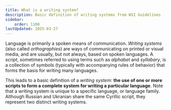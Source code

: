 ```yaml
---
title: What is a writing system?
description: Basic definition of writing systems from WSI Guidelines
sidebar:
    order: 1100
lastUpdated: 2025-03-27
---
```


Language is primarily a spoken means of communication. _Writing systems_ (also called _orthographies_) are ways of communicating on printed or visual media, and are usually, but not always, based on spoken languages. A _script_, sometimes referred to using terms such as _alphabet_ and _syllabary_, is a collection of symbols (typically with accompanying rules of behavior) that forms the basis for writing many languages.

This leads to a basic definition of a _writing system_: **the use of one or more scripts to form a complete system for writing a particular language**. Note that a writing system is unique to a specific language, or language family. Although Russian and Ukranian share the same Cyrillic script, they represent two distinct writing systems.
